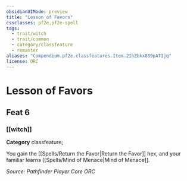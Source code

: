 ```yaml
---
obsidianUIMode: preview
title: "Lesson of Favors"
cssclasses: pf2e,pf2e-spell
tags:
  - trait/witch
  - trait/common
  - category/classfeature
  - remaster
aliases: "Compendium.pf2e.classfeatures.Item.2IhZbkx889pATIjq"
license: ORC
---
```

# Lesson of Favors
## Feat 6
### [[witch]]

**Category** classfeature; 




You gain the [[Spells/Return the Favor|Return the Favor]] hex, and your familiar learns [[Spells/Mind of Menace|Mind of Menace]].

*Source: Pathfinder Player Core*
*ORC*